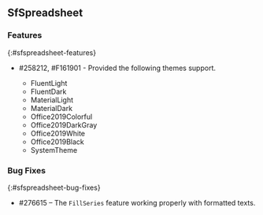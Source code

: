## SfSpreadsheet

### Features
{:#sfspreadsheet-features}
* \#258212, \#F161901 - Provided the following themes support.

  * FluentLight
  * FluentDark
  * MaterialLight
  * MaterialDark
  * Office2019Colorful
  * Office2019DarkGray
  * Office2019White
  * Office2019Black
  * SystemTheme
  
### Bug Fixes
{:#sfspreadsheet-bug-fixes}
* \#276615 – The `FillSeries` feature working properly with formatted texts.
